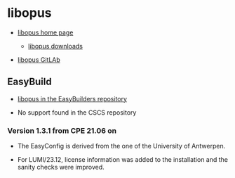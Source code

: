 # libopus

  * [libopus home page](https://opus-codec.org/)

      * [libopus downloads](https://opus-codec.org/downloads/)

  * [libopus GitLAb](https://gitlab.xiph.org/xiph/opus)


## EasyBuild

  * [libopus in the EasyBuilders repository](https://github.com/easybuilders/easybuild-easyconfigs/tree/develop/easybuild/easyconfigs/l/libopus)

  * No support found in the CSCS repository


### Version 1.3.1 from CPE 21.06 on

  * The EasyConfig is derived from the one of the University of Antwerpen.

  * For LUMI/23.12, license information was added to the installation and the sanity
    checks were improved.
